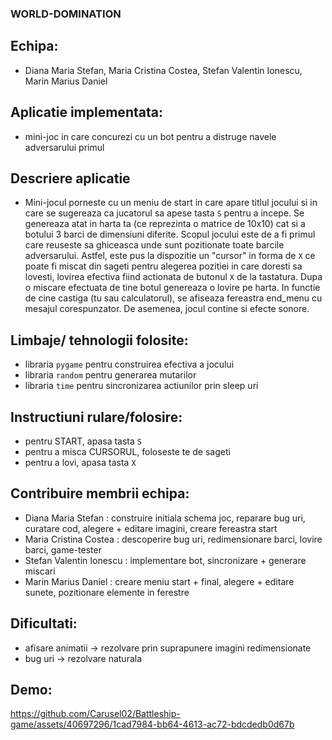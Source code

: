 ### WORLD-DOMINATION

## Echipa:
* Diana Maria Stefan, Maria Cristina Costea, Stefan Valentin Ionescu, Marin Marius Daniel

## Aplicatie implementata:
* mini-joc in care concurezi cu un bot pentru a distruge navele adversarului primul

## Descriere aplicatie
* Mini-jocul porneste cu un meniu de start in care apare titlul jocului si in care se sugereaza ca jucatorul sa apese tasta `S` pentru a incepe. Se genereaza atat in harta ta (ce reprezinta o matrice de 10x10) cat si a botului 3 barci de dimensiuni diferite. Scopul jocului este de a fi primul care reuseste sa ghiceasca unde sunt pozitionate toate barcile adversarului. Astfel, este pus la dispozitie un "cursor" in forma de `X` ce poate fi miscat din sageti pentru alegerea pozitiei in care doresti sa lovesti, lovirea efectiva fiind actionata de butonul `X` de la tastatura. Dupa o miscare efectuata de tine botul genereaza o lovire pe harta. In functie de cine castiga (tu sau calculatorul), se afiseaza fereastra end_menu cu mesajul corespunzator. De asemenea, jocul contine si efecte sonore.

## Limbaje/ tehnologii folosite: 
* libraria `pygame` pentru construirea efectiva a jocului
* libraria `random` pentru generarea mutarilor
* libraria `time` pentru sincronizarea actiunilor prin sleep uri

## Instructiuni rulare/folosire:
* pentru START, apasa tasta `S`
* pentru a misca CURSORUL, foloseste te de sageti
* pentru a lovi, apasa tasta `X`

## Contribuire membrii echipa:
* Diana Maria Stefan : construire initiala schema joc, reparare bug uri, curatare cod, alegere + editare imagini, creare fereastra start
* Maria Cristina Costea : descoperire bug uri, redimensionare barci, lovire barci, game-tester
* Stefan Valentin Ionescu : implementare bot, sincronizare + generare miscari
* Marin Marius Daniel : creare meniu start + final, alegere + editare sunete, pozitionare elemente in ferestre

## Dificultati:
* afisare animatii -> rezolvare prin suprapunere imagini redimensionate
* bug uri -> rezolvare naturala

## Demo:
https://github.com/Carusel02/Battleship-game/assets/40697296/1cad7984-bb64-4613-ac72-bdcdedb0d67b



